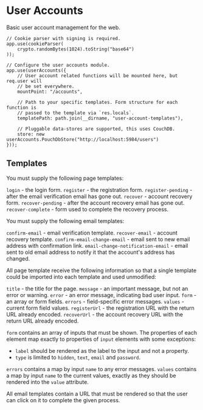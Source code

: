 User Accounts
=============

Basic user account management for the web.

```
// Cookie parser with signing is required.
app.use(cookieParser(
    crypto.randomBytes(1024).toString("base64")
));

// Configure the user accounts module.
app.use(userAccounts({
    // User account related functions will be mounted here, but req.user will
    // be set everywhere.
    mountPoint: "/accounts",

    // Path to your specific templates. Form structure for each function is
    // passed to the template via `res.locals`.
    templatePath: path.join(__dirname, "user-account-templates"),

    // Pluggable data-stores are supported, this uses CouchDB.
    store: new userAccounts.PouchDbStore("http://localhost:5984/users")
}));
```

Templates
---------

You must supply the following page templates:

`login` - the login form.
`register` - the registration form.
`register-pending` - after the email verification email has gone out.
`recover` - account recovery form.
`recover-pending` - after the account recovery email has gone out.
`recover-complete` - form used to complete the recovery process.

You must supply the following email templates:

`confirm-email` - email verification template.
`recover-email` - account recovery template.
`confirm-email-change-email` - email sent to new email address with confirmation link.
`email-change-notification-email` - email sent to old email address to notify it that the account's address has changed.

All page template receive the following information so that a single template
could be imported into each template and used unmodified:

`title` - the title for the page.
`message` - an important message, but not an error or warning.
`error` - an error message, indicating bad user input.
`form` - an array or form fields.
`errors` - field-specific error messages.
`values` - current form field values.
`registerUrl` - the registration URL with the return URL already encoded.
`recoverUrl` - the account recovery URL with the return URL already encoded.

`form` contains an array of inputs that must be shown. The properties of each
element map exactly to properties of `input` elements with some exceptions:

* `label` should be rendered as the label to the input and not a property.
* `type` is limited to `hidden`, `text`, `email` and `password`.

`errors` contains a map by input `name` to any error messages. `values` contains
a map by input `name` to the current values, exactly as they should be rendered
into the `value` attribute.

All email templates contain a URL that must be rendered so that the user can
click on it to complete the given process.

